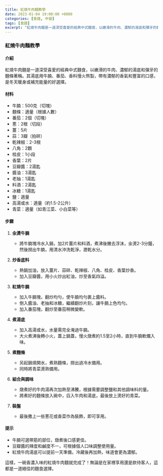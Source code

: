 ```yaml
---
title: 紅燒牛肉麵教學
date: 2023-01-04 19:00:00 +0800
categories: [食譜, 中餐]
tags: [食譜] 
excerpt: "紅燒牛肉麵是一道深受喜愛的經典中式麵食，以嫩滑的牛肉、濃郁的湯底和彈牙的麵條著稱"
---
```


### 紅燒牛肉麵教學

#### 介紹
紅燒牛肉麵是一道深受喜愛的經典中式麵食，以嫩滑的牛肉、濃郁的湯底和彈牙的麵條著稱。其湯底用牛腩、番茄、香料慢火熬製，帶有濃郁的香氣和豐富的口感，是冬天暖身或補充能量的好選擇。

#### 材料
- 牛腩：500克（切塊）
- 麵條：適量（根據人數）
- 番茄：2個（切塊）
- 蔥：2根（切段）
- 薑：5片
- 蒜：3瓣（拍碎）
- 乾辣椒：2-3根
- 八角：2顆
- 桂皮：1小段
- 香葉：2片
- 豆瓣醬：2湯匙
- 醬油：3湯匙
- 老抽：1湯匙
- 料酒：2湯匙
- 冰糖：1湯匙
- 鹽：適量
- 高湯或水：適量（約1.5-2公升）
- 青菜：適量（如青江菜、小白菜等）

#### 步驟

1. **汆燙牛腩**
   - 將牛腩塊冷水入鍋，加2片薑片和料酒，煮沸後撇去浮沫，汆燙2-3分鐘，然後撈出牛腩，用清水沖洗乾淨，瀝乾水分。

2. **炒香底料**
   - 熱鍋加油，放入薑片、蒜碎、乾辣椒、八角、桂皮、香葉炒香。
   - 加入豆瓣醬，用小火炒出紅油，炒至香氣四溢。

3. **紅燒牛腩**
   - 加入牛腩塊，翻炒均勻，使牛腩均勻裹上醬料。
   - 倒入醬油、老抽和冰糖，繼續翻炒片刻，讓牛腩上色均勻。
   - 加入番茄塊，翻炒至番茄稍微變軟。

4. **煮湯底**
   - 加入高湯或水，水量需完全淹過牛腩。
   - 大火煮沸後轉小火，蓋上鍋蓋，慢火燉煮約1.5至2小時，直到牛腩軟爛入味。

5. **煮麵條**
   - 另起鍋燒開水，煮熟麵條，撈出過冷水備用。
   - 同時將青菜燙熟備用。

6. **組合與調味**
   - 燉煮好的牛肉湯再次加熱至沸騰，根據需要調整鹽和其他調味料的量。
   - 將煮好的麵條放入碗中，舀入牛肉和湯底，最後放上燙好的青菜。

7. **裝盤**
   - 最後撒上一些蔥花或香菜作為裝飾，即可享用。

#### 提示
- 牛腩可選帶筋的部位，燉煮後口感更佳。
- 豆瓣醬的辣度和鹹度不一，可根據個人口味調整使用量。
- 紅燒牛肉湯底可以提前一天準備，冷藏後再加熱，味道會更為濃郁。

這樣，一碗香濃入味的紅燒牛肉麵就完成了！無論是在家裡享用還是款待客人，這都是一道絕佳的麵食選擇。
